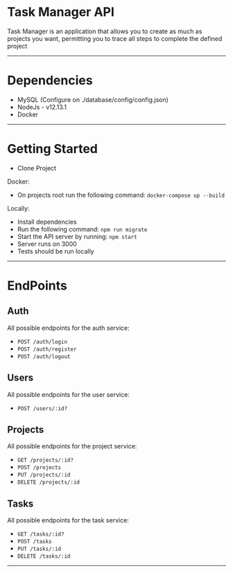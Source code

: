 # Task Manager API

Task Manager is an application that allows you to create as much as projects you want, permitting you to trace all steps to complete the defined project
____

# Dependencies

- MySQL (Configure on ./database/config/config.json)
- NodeJs - v12.13.1
- Docker

___

# Getting Started


- Clone Project

Docker: 
- On projects root run the following command: `docker-compose up --build`

Locally: 
- Install dependencies
- Run the following command: `npm run migrate`
- Start the API server by running: `npm start`
- Server runs on 3000
- Tests should be run locally
___

# EndPoints

## Auth

All possible endpoints for the auth service:

- `POST /auth/login`
- `POST /auth/register`
- `POST /auth/logout`

## Users

All possible endpoints for the user service:

- `POST /users/:id?`

## Projects

All possible endpoints for the project service:

- `GET /projects/:id?`
- `POST /projects`
- `PUT /projects/:id`
- `DELETE /projects/:id`

## Tasks

All possible endpoints for the task service:

- `GET /tasks/:id?`
- `POST /tasks`
- `PUT /tasks/:id`
- `DELETE /tasks/:id`

___

